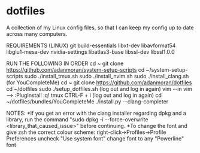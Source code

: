 # dotfiles
A collection of my Linux config files, so that I can keep my config up to date across many computers.

REQUIREMENTS (LINUX)
git
build-essentials
libxt-dev
libavformat54
libglu1-mesa-dev
nvidia-settings
libatlas3-base
libssl-dev
libssl1.0.0

RUN THE FOLLOWING IN ORDER
cd ~
git clone https://github.com/adanmoran/system-setup-scripts
cd ~/system-setup-scripts
sudo ./install_tmux.sh 
sudo ./install_nvim.sh
sudo ./install_clang.sh (for YouCompleteMe)
cd ~
git clone https://github.com/adanmoran/dotfiles
cd ~/dotfiles
sudo ./setup_dotfiles.sh
(log out and log in again)
vim
--in vim --> :PlugInstall
:q!
tmux
CTRL-F + i
(log out and log in again)
cd ~/dotfiles/bundles/YouCompleteMe
./install.py --clang-completer

NOTES:
*If you get an error with the clang installer regarding dpkg and a library,
 run the command "sudo dpkg -i --force-overwrite <library_that_caused_issue>"
 before continuing.
*To change the font and give zsh the correct colour scheme:
  right-click->Profiles->Profile Preferences
  uncheck "Use system font"
  change font to any "Powerline" font


